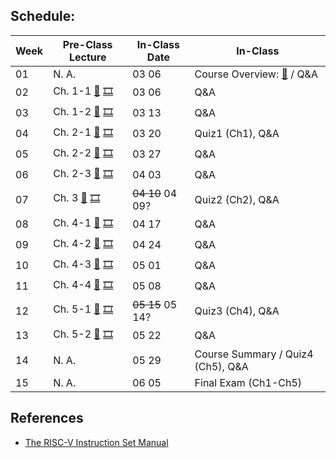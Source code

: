 ## Schedule:
| Week | Pre-Class Lecture                                                             | In-Class Date | In-Class                      |
|------|-------------------------------------------------------------------------------|---------------|-------------------------------|
|  01   | N. A.  | 03 06 | Course Overview: [📑](https://kau365-my.sharepoint.com/:p:/g/personal/taehwan_kim_kau_ac_kr/ESIIvS6sd3xCp4dU2Y7H654BmzFVA5aSJGHM0PoklP4DaQ?e=CBZsuw) / Q&A |
|  02   | Ch. 1-1 [📑](https://kau365-my.sharepoint.com/:p:/g/personal/taehwan_kim_kau_ac_kr/EQooyWwJhPdJtRJ3lzzi4ZYBu4Iv45IsbOUgQJhf3n3Orw?e=2AxiYI) [🎞️](https://kau365-my.sharepoint.com/:v:/g/personal/taehwan_kim_kau_ac_kr/EYy3gqQVjn1Ev8A1VK9pMx0Btp9CV-gTN8hkG-22cLJGoA?e=nDXGmP) | 03 06 | Q&A |
|  03   | Ch. 1-2 [📑](https://kau365-my.sharepoint.com/:p:/g/personal/taehwan_kim_kau_ac_kr/EfCAa7AQw1dPhFIyHgMrQ7YBIIp_BoSq4qFYSep3WmNTKg?e=qFU66Y) [🎞️](https://kau365-my.sharepoint.com/:v:/g/personal/taehwan_kim_kau_ac_kr/EdUR8yjRwThOiA5NRCTmrJIB351n8kwiWAu5tyFOVACz1Q?e=9aaYxI) | 03 13 | Q&A |
|  04   | Ch. 2-1 [📑](https://kau365-my.sharepoint.com/:p:/g/personal/taehwan_kim_kau_ac_kr/ETO0mKvho-ZFmgGsKSifAV8BNiGMYX827tHlnsccauLUaA?e=pndoQZ) [🎞️](https://kau365-my.sharepoint.com/:v:/g/personal/taehwan_kim_kau_ac_kr/EZ_TOhkajSZOmATQ2N1WqAQBTWyOOrW3mDygZM1bTBaiZg?e=lbMCmt) | 03 20 | Quiz1 (Ch1), Q&A |
|  05   | Ch. 2-2 [📑](https://kau365-my.sharepoint.com/:p:/g/personal/taehwan_kim_kau_ac_kr/ETbJMNuI77RPv_nAGBXUrpoB4fpJxit0a_g-fGNPOLaqwQ?e=rUtSoo) [🎞️](https://kau365-my.sharepoint.com/:v:/g/personal/taehwan_kim_kau_ac_kr/ESgSsOrRr9BJtwWKwP7QUEgBFxlqmM8XQ-B4RrmZsQ5noA?e=Ri5WrO) | 03 27 | Q&A |
|  06   | Ch. 2-3 [📑](https://kau365-my.sharepoint.com/:p:/g/personal/taehwan_kim_kau_ac_kr/EcsS6afkhZdPubMYXIOWUKEBft1n36iZ-tkjVDdxkjOtnQ?e=LxaYU9) [🎞️](https://kau365-my.sharepoint.com/:v:/g/personal/taehwan_kim_kau_ac_kr/EdV8i7KNbGZOl-pbJUTDVdcBTrDB_m20-LGJZL-NwGhMVg?e=HMj2hQ) | 04 03 | Q&A |
|  07   | Ch. 3   [📑](https://kau365-my.sharepoint.com/:p:/g/personal/taehwan_kim_kau_ac_kr/EcsS6afkhZdPubMYXIOWUKEBft1n36iZ-tkjVDdxkjOtnQ?e=LxaYU9) [🎞️](https://kau365-my.sharepoint.com/:v:/g/personal/taehwan_kim_kau_ac_kr/EdV8i7KNbGZOl-pbJUTDVdcBTrDB_m20-LGJZL-NwGhMVg?e=HMj2hQ) | ~~04 10~~ 04 09? | Quiz2 (Ch2), Q&A |
|  08   | Ch. 4-1 [📑](https://kau365-my.sharepoint.com/:p:/g/personal/taehwan_kim_kau_ac_kr/EcsS6afkhZdPubMYXIOWUKEBft1n36iZ-tkjVDdxkjOtnQ?e=LxaYU9) [🎞️](https://kau365-my.sharepoint.com/:v:/g/personal/taehwan_kim_kau_ac_kr/EdV8i7KNbGZOl-pbJUTDVdcBTrDB_m20-LGJZL-NwGhMVg?e=HMj2hQ) | 04 17 | Q&A |
|  09   | Ch. 4-2 [📑](https://kau365-my.sharepoint.com/:p:/g/personal/taehwan_kim_kau_ac_kr/EcsS6afkhZdPubMYXIOWUKEBft1n36iZ-tkjVDdxkjOtnQ?e=LxaYU9) [🎞️](https://kau365-my.sharepoint.com/:v:/g/personal/taehwan_kim_kau_ac_kr/EdV8i7KNbGZOl-pbJUTDVdcBTrDB_m20-LGJZL-NwGhMVg?e=HMj2hQ) | 04 24 | Q&A |
|  10   | Ch. 4-3 [📑](https://kau365-my.sharepoint.com/:p:/g/personal/taehwan_kim_kau_ac_kr/EcsS6afkhZdPubMYXIOWUKEBft1n36iZ-tkjVDdxkjOtnQ?e=LxaYU9) [🎞️](https://kau365-my.sharepoint.com/:v:/g/personal/taehwan_kim_kau_ac_kr/EdV8i7KNbGZOl-pbJUTDVdcBTrDB_m20-LGJZL-NwGhMVg?e=HMj2hQ) | 05 01 | Q&A |
|  11   | Ch. 4-4 [📑](https://kau365-my.sharepoint.com/:p:/g/personal/taehwan_kim_kau_ac_kr/EcsS6afkhZdPubMYXIOWUKEBft1n36iZ-tkjVDdxkjOtnQ?e=LxaYU9) [🎞️](https://kau365-my.sharepoint.com/:v:/g/personal/taehwan_kim_kau_ac_kr/EdV8i7KNbGZOl-pbJUTDVdcBTrDB_m20-LGJZL-NwGhMVg?e=HMj2hQ) | 05 08 | Q&A |
|  12   | Ch. 5-1 [📑](https://kau365-my.sharepoint.com/:p:/g/personal/taehwan_kim_kau_ac_kr/EcsS6afkhZdPubMYXIOWUKEBft1n36iZ-tkjVDdxkjOtnQ?e=LxaYU9) [🎞️](https://kau365-my.sharepoint.com/:v:/g/personal/taehwan_kim_kau_ac_kr/EdV8i7KNbGZOl-pbJUTDVdcBTrDB_m20-LGJZL-NwGhMVg?e=HMj2hQ) | ~~05 15~~ 05 14? | Quiz3 (Ch4), Q&A |
|  13   | Ch. 5-2 [📑](https://kau365-my.sharepoint.com/:p:/g/personal/taehwan_kim_kau_ac_kr/EcsS6afkhZdPubMYXIOWUKEBft1n36iZ-tkjVDdxkjOtnQ?e=LxaYU9) [🎞️](https://kau365-my.sharepoint.com/:v:/g/personal/taehwan_kim_kau_ac_kr/EdV8i7KNbGZOl-pbJUTDVdcBTrDB_m20-LGJZL-NwGhMVg?e=HMj2hQ) | 05 22 | Q&A |
|  14   | N. A. | 05 29 | Course Summary / Quiz4 (Ch5), Q&A |
|  15   | N. A. | 06 05 | Final Exam (Ch1-Ch5) |

## References
* [The RISC-V Instruction Set Manual](https://kau365-my.sharepoint.com/:b:/g/personal/taehwan_kim_kau_ac_kr/EUdNpCYICp5Li7uQRmbE3dgBSjbSgK3yY2cYryzOf-rxBw?e=nvm5fr)



